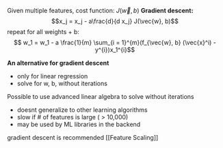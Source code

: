 Given multiple features,
cost function: $J(\vec{w}, b)$
**Gradient descent:**
$$x_j = x_j - a\frac{d}{d x_j} J(\vec{w}, b)$$
repeat for all weights + b:
$$ w_1 = w_1 - a \frac{1}{m} \sum_{i = 1}^{m}(f_{\vec{w}, b} (\vec{x}^i) - y^{i})x_1^{i}$$

**An alternative for gradient descent**
- only for linear regression
- solve for w, b, without iterations

Possible to use advanced linear algebra to solve without iterations
- doesnt generalize to other learning algorithms
- slow if # of features is large ( > 10,000)
- may be used by ML libraries in the backend

gradient descent is recommended
[[Feature Scaling]]
